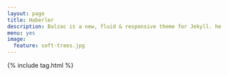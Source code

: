 ```yaml
---
layout: page
title: Haberler
description: Balzac is a new, fluid & responsive theme for Jekyll. he
menu: yes
image:
  feature: soft-trees.jpg
---
```


{% include tag.html %}
